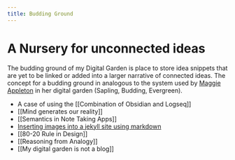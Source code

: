 ```yaml
---
title: Budding Ground
---
```

# A Nursery for unconnected ideas
The budding ground of my Digital Garden is place to store idea snippets that are yet to be linked or added into a larger narrative of connected ideas. The concept for a budding ground in analogous to the system used by [Maggie Appleton](https://maggieappleton.com) in her digital garden (Sapling, Budding, Evergreen).


- A case of using the [[Combination of Obsidian and Logseq]]
- [[Mind generates our reality]]
- [[Semantics in Note Taking Apps]]
- [Inserting images into a jekyll site using markdown](https://dev-notes.eu/2016/01/images-in-kramdown-jekyll/)
- [[80-20 Rule in Design]]
- [[Reasoning from Analogy]]
- [[My digital garden is not a blog]]
